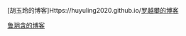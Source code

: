 [胡玉玲的博客]Https://huyuling2020.github.io/[罗越攀的博客](Http://qzone.qq.com)


[鲁玥含的博客](https://github.com/luyuehan6)
